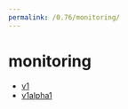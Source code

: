 ```yaml
---
permalink: /0.76/monitoring/
---
```


# monitoring



* [v1](v1/index.md)
* [v1alpha1](v1alpha1/index.md)